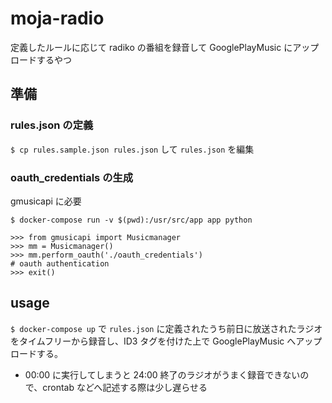 # moja-radio

定義したルールに応じて radiko の番組を録音して GooglePlayMusic にアップロードするやつ

## 準備

### rules.json の定義

`$ cp rules.sample.json rules.json` して `rules.json` を編集

### oauth_credentials の生成

gmusicapi に必要

`$ docker-compose run -v $(pwd):/usr/src/app app python`

```
>>> from gmusicapi import Musicmanager
>>> mm = Musicmanager()
>>> mm.perform_oauth('./oauth_credentials')
# oauth authentication
>>> exit()
```

## usage

`$ docker-compose up` で `rules.json` に定義されたうち前日に放送されたラジオをタイムフリーから録音し、ID3 タグを付けた上で GooglePlayMusic へアップロードする。

- 00:00 に実行してしまうと 24:00 終了のラジオがうまく録音できないので、crontab などへ記述する際は少し遅らせる
